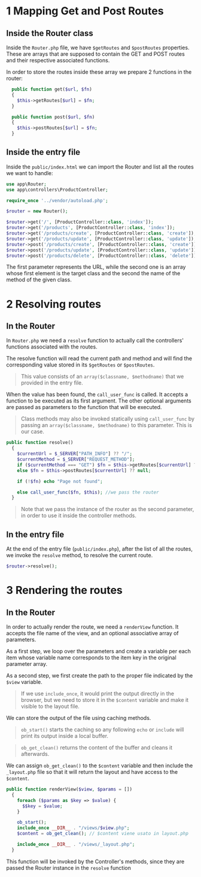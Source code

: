 # 1 Mapping Get and Post Routes

## Inside the Router class

Inside the `Router.php` file, we have `$getRoutes` and `$postRoutes` properties. These are arrays that are supposed to contain the GET and POST routes and their respective associated functions.

In order to store the routes inside these array we prepare 2 functions in the router:

```php
  public function get($url, $fn)
  {
    $this->getRoutes[$url] = $fn;
  }

  public function post($url, $fn)
  {
    $this->postRoutes[$url] = $fn;
  }
```

## Inside the entry file

Inside the `public/index.html` we can import the Router and list all the routes we want to handle:

```php
use app\Router;
use app\controllers\ProductController;

require_once '../vendor/autoload.php';

$router = new Router();

$router->get('/', [ProductController::class, 'index']);
$router->get('/products', [ProductController::class, 'index']);
$router->get('/products/create', [ProductController::class, 'create']);
$router->get('/products/update', [ProductController::class, 'update']);
$router->post('/products/create', [ProductController::class, 'create']);
$router->post('/products/update', [ProductController::class, 'update']);
$router->post('/products/delete', [ProductController::class, 'delete']);

```

The first parameter represents the URL, while the second one is an array whose first element is the target class and the second the name of the method of the given class.

# 2 Resolving routes

## In the Router

In `Router.php` we need a `resolve` function to actually call the controllers' functions associated with the routes.

The resolve function will read the current path and method and will find the corresponding value stored in its `$getRoutes` or `$postRoutes`.

> This value consists of an `array($classname, $methodname)` that we provided in the entry file.

When the value has been found, the `call_user_func` is called. It accepts a function to be executed as its first argument. The other optional arguments are passed as parameters to the function that will be executed.

> Class methods may also be invoked statically using `call_user_func` by passing an `array($classname, $methodname)` to this parameter. This is our case.

```php
public function resolve()
  {
    $currentUrl = $_SERVER["PATH_INFO"] ?? "/";
    $currentMethod = $_SERVER["REQUEST_METHOD"];
    if ($currentMethod === "GET") $fn = $this->getRoutes[$currentUrl] ?? null;
    else $fn = $this->postRoutes[$currentUrl] ?? null;

    if (!$fn) echo "Page not found";

    else call_user_func($fn, $this); //we pass the router
  }
```

> Note that we pass the instance of the router as the second parameter, in order to use it inside the controller methods.

## In the entry file

At the end of the entry file (`public/index.php`), after the list of all the routes, we invoke the `resolve` method, to resolve the current route.

```php
$router->resolve();
```

# 3 Rendering the routes

## In the Router

In order to actually render the route, we need a `renderView` function. It accepts the file name of the view, and an optional associative array of parameters.

As a first step, we loop over the parameters and create a variable per each item whose variable name corresponds to the item key in the original parameter array.

As a second step, we first create the path to the proper file indicated by the `$view` variable.

> If we use `include_once`, it would print the output directly in the browser, but we need to store it in the `$content` variable and make it visible to the layout file.

We can store the output of the file using caching methods.

> `ob_start()` starts the caching so any following `echo` or `include` will print its output inside a local buffer.

> `ob_get_clean()` returns the content of the buffer and cleans it afterwards.

We can assign `ob_get_clean()` to the `$content` variable and then include the `_layout.php` file so that it will return the layout and have access to the `$content`.

```php
public function renderView($view, $params = [])
  {
    foreach ($params as $key => $value) {
      $$key = $value;
    }

    ob_start();
    include_once __DIR__ . "/views/$view.php";
    $content = ob_get_clean(); // $content viene usato in layout.php

    include_once __DIR__ . "/views/_layout.php";
  }
```

This function will be invoked by the Controller's methods, since they are passed the Router instance in the `resolve` function

